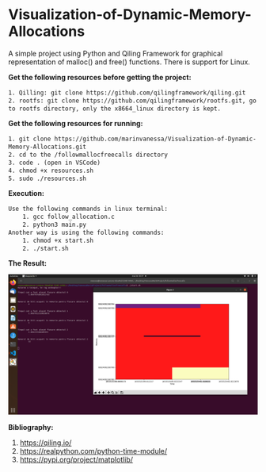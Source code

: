 # Visualization-of-Dynamic-Memory-Allocations
A simple project using Python and Qiling Framework for graphical representation of malloc() and free() functions. There is support for Linux.


**Get the following resources before getting the project:**

    1. Qilling: git clone https://github.com/qilingframework/qiling.git
    2. rootfs: git clone https://github.com/qilingframework/rootfs.git, go to rootfs directory, only the x8664_linux directory is kept.
    
**Get the following resources for running:**

    1. git clone https://github.com/marinvanessa/Visualization-of-Dynamic-Memory-Allocations.git
    2. cd to the /followmallocfreecalls directory
    3. code . (open in VSCode)
    4. chmod +x resources.sh
    5. sudo ./resources.sh


**Execution:**

    Use the following commands in linux terminal:
        1. gcc follow_allocation.c
        2. python3 main.py
    Another way is using the following commands:
        1. chmod +x start.sh
        2. ./start.sh


**The Result:**

![result](VisualizationOfDynamicMemoryAllocations/result/result.png "Result")

**Bibliography:**
1. https://qiling.io/
2. https://realpython.com/python-time-module/
3. https://pypi.org/project/matplotlib/
